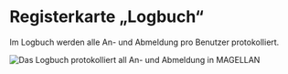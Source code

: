 # Registerkarte „Logbuch“

Im Logbuch werden alle An- und Abmeldung pro Benutzer protokolliert.

![Das Logbuch protokolliert all An- und Abmeldung in MAGELLAN](/images/magellan.administrator/logbuch.png) 